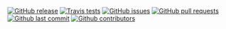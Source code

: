 [![GitHub release](https://img.shields.io/github/release/ONSdigital/pattern-library-v2.svg)](https://github.com/ONSdigital/pattern-library-v2/releases)
[![Travis tests](https://img.shields.io/travis/ONSdigital/pattern-library-v2.svg)](https://travis-ci.org/ONSdigital/pattern-library-v2)
[![GitHub issues](https://img.shields.io/github/issues/ONSdigital/pattern-library-v2.svg)](https://github.com/ONSdigital/pattern-library-v2/issues)
[![GitHub pull requests](https://img.shields.io/github/issues-pr-raw/ONSdigital/pattern-library-v2.svg)](https://github.com/ONSdigital/pattern-library-v2/pulls)
[![Github last commit](https://img.shields.io/github/last-commit/ONSdigital/pattern-library-v2.svg)](https://github.com/ONSdigital/pattern-library-v2/commits)
[![Github contributors](https://img.shields.io/github/contributors/ONSdigital/pattern-library-v2.svg)](https://github.com/ONSdigital/pattern-library-v2/graphs/contributors)
